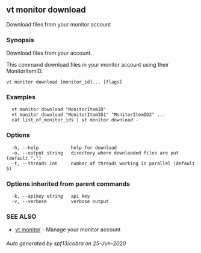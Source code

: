 ## vt monitor download

Download files from your monitor account

### Synopsis

Download files from your account.

This command download files in your monitor account using their MonitorItemID.

```
vt monitor download [monitor_id]... [flags]
```

### Examples

```
  vt monitor download "MonitorItemID"
  vt monitor download "MonitorItemID1" "MonitorItemID2" ...
  cat list_of_monitor_ids | vt monitor download -
```

### Options

```
  -h, --help            help for download
  -o, --output string   directory where downloaded files are put (default ".")
  -t, --threads int     number of threads working in parallel (default 5)
```

### Options inherited from parent commands

```
  -k, --apikey string   api key
  -v, --verbose         verbose output
```

### SEE ALSO

* [vt monitor](vt_monitor.md)	 - Manage your monitor account

###### Auto generated by spf13/cobra on 25-Jun-2020
